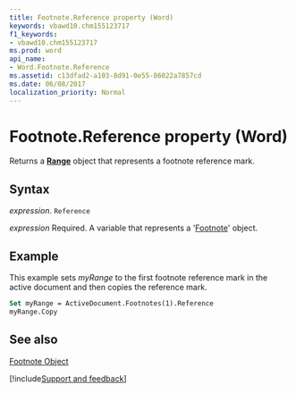 ```yaml
---
title: Footnote.Reference property (Word)
keywords: vbawd10.chm155123717
f1_keywords:
- vbawd10.chm155123717
ms.prod: word
api_name:
- Word.Footnote.Reference
ms.assetid: c13dfad2-a103-8d91-0e55-86022a7857cd
ms.date: 06/08/2017
localization_priority: Normal
---
```



# Footnote.Reference property (Word)

Returns a  **[Range](Word.Range.md)** object that represents a footnote reference mark.


## Syntax

_expression_. `Reference`

_expression_ Required. A variable that represents a '[Footnote](Word.Footnote.md)' object.


## Example

This example sets  _myRange_ to the first footnote reference mark in the active document and then copies the reference mark.


```vb
Set myRange = ActiveDocument.Footnotes(1).Reference 
myRange.Copy
```


## See also


[Footnote Object](Word.Footnote.md)

[!include[Support and feedback](~/includes/feedback-boilerplate.md)]